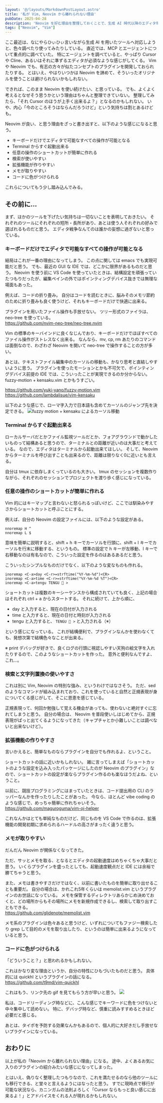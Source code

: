 ```yaml
---
layout: '@/layouts/MarkdownPostLayout.astro'
title: '私が Vim, Neovim から離れられない理由'
pubDate: 2025-04-28
description: 'Neovim を好む理由を整理しておくことで、生成 AI 時代以降のエディタ環境の趨勢に対応していきたい'
tags: ["Neovim", "Vim"]
---
```

ここ最近は、なにやらひぃひぃ言いながら生成 AI を用いたツールへ対応しようと、色々調べたり使ってみたりしている。
直近では、MCP とエージェントについて重点的に調べていた。
特にエージェントを調べていると、やっぱり Cursor や Cline、あるいはそれに準ずるエディタが必須なような感じがしてくる。
Vim や Neovim でも、有志の方々が似たコンセプトのプラグインを開発しておられたりする。
とはいえ、やはりいつかは Neovim を諦めて、そういったオリジナルを使うことは避けられないかもしれない。

できれば、このまま Neovim を使い続けたい、と思っている。
でも、よくよく考えるとなぜそう思うかという理由はちゃんと整理できていない。
整理してみたら、「それ Cursor のほうが上手く出来るよ？」となるのかもしれない。
いや、内心「今のところそうはならんだろうけど」という気持ちは割とあるけども。

Neovim が良い、と思う理由をざっと書き出すと、以下のような感じになると思う。

- キーボードだけでエディタで可能なすべての操作が可能となる
- Terminal からすぐ起動出来る
- 任意の操作のショートカットが簡単に作れる
- 検索が使いやすい
- 拡張機能が作りやすい
- メモが取りやすい
- コードに色がつけられる

これらについてもう少し踏み込んでみる。

## その前に…

まず、ほかのツールを下げたい気持ちは一切ないことを表明しておきたい。
それぞれのツールにそれぞれの短所・長所があり、あとは使う人それぞれの好みで選ばれるものだと思う。
エディタ戦争なんてのは誰かの妄想に過ぎないと思っている。

<!-- ちょっと話は飛ぶようだけど、Neovim を使う上で、LSP の存在は非常に大きいと思っている。 -->
<!-- ありえない話だけど、今仮に LSP だけ存在しない世界だったら、ほかのすべてを諦めて VS Code を使っていたと思う。 -->
<!-- 歴史を辿ると、LSP が標準化されたのは VS Code の存在が大きいと理解している。 -->
<!-- この点を無視して「Neovim 最高！」というのは虫が良すぎるように思う。 -->

### キーボードだけでエディタで可能なすべての操作が可能となる

結局はこれが一番の理由になってしまう。
この点に関しては emacs でも実現可能だと思う。
でも、最近の GUI な IDE では、どこかに限界があるものだと思う。
Neovim を使う前に VS Code を使っていたときは、結構設定を頑張っていたつもりだったが、編集ペインの外ではポインティングデバイス抜きでは無理な場面もあった。

例えば、コードの折り畳み。
自分はコードを読むときに、脳みそのメモリ節約のために折り畳みも良く使うけど、それもキーボードだけで快適に出来る。

プラグインを用いたファイル操作も手放せない。
ツリー形式のファイラは、neo-tree を使っている。  
https://github.com/nvim-neo-tree/neo-tree.nvim

Vim の標準のキーバインドに良くなじんでおり、キーボードだけでほぼすべてのファイル操作がストレスなく出来る。
なんなら、mv, cp, rm あたりのコマンドは面倒なので、わざわざ Neovim を開いて neo-tree で操作することの方が多い。

あとは、テキストファイル編集中のカーソルの移動も、かなり思考と直結しやすいように思う。
プラグインを使ったモーションとかも不可欠で、ポインティングデバイス前提の IDE では、こういったことが実現できるのか分からない。
fuzzy-motion + kensaku.vim とかもうすごい。

https://github.com/yuki-yano/fuzzy-motion.vim  
https://github.com/lambdalisue/vim-kensaku

以下のような感じで、ローマ字入力で日本語も含めてカーソルのジャンプ先を決定できる。
![fuzzy motion + kensaku によるカーソル移動](@/pages/assets/2025-04-28-fuzzy-motion-and-kensaku-loop.gif)

### Terminal からすぐ起動出来る

ローカルサーバだとかファイル監視ツールだとか、フォアグラウンドで動かしたいものって結構あると思うので、ターミナルとの距離が近いのは大事だと考えている。
なので、エディタはターミナルから起動出来てほしい。
そして、Neovim からターミナルを呼び出すことも出来るので、距離は限りなく0に近いとも言える。

自分は tmux に依存しまくっているのも大きい。
tmux のセッションを複数作りながら、それぞれのセッションでプロジェクトを渡り歩く感じになっている。

### 任意の操作のショートカットが簡単に作れる

Vim 的にはキーマップと言わないと怒られるっぽいけど、ここでは馴染みやすさからショートカットと呼ぶことにする。

例えば、自分の Neovim の設定ファイルには、以下のような設定がある。

```vim
nnoremap H ^
nnoremap L $
```

意味を簡単に説明すると、shift + h キーでカーソルを行頭に、shift + l キーでカーソルを行末に移動する、というもの。
標準の設定で h キーが左移動、l キーで右移動なのは有名なので、こういった設定を作るのはあるあるだと思う。

こういったシンプルなものだけでなく、以下のような変なものも作れる。

```vim
inoremap <C-a>day <C-r>=strftime("%Y-%m-%d")<CR>
inoremap <C-a>time <C-r>=strftime("%Y-%m-%d %T")<CR>
inoremap <C-a>tengu TENGU 👺 >
```

ショートカットは複数のキーシーケンスから構成されていても良く、上記の場合はそれぞれ ctrl + a からスタートする。
それに続けて、上から順に、

- day と入力すると、現在の日付が入力される
- time と入力すると、現在の日付と時刻が入力される
- tengu と入力すると、 `TENGU 👺 >` と入力される（※）

という感じになっている。
これが結構便利で、プラグインなんかを使わなくても、発想次第で結構色々なことが出来る。

※ print デバッグが好きで、良くログの行頭に視認しやすい天狗の絵文字を入れたりするので、このようなショートカットを作った。
意外と便利なんですよ、これ…。

### 検索と文字列置換の使いやすさ

これは別に Vim, Neovim の特別な強み、というわけではなさそう。
ただ、sed のようなコマンドが組み込まれており、これを使っていると自然と正規表現が身についてくる感じがして、そこに恩恵を感じている。

正規表現って、何回か勉強して覚える機会があっても、使わないと絶対すぐに忘れてしまうと思う。
自分の場合は、 Neovim を普段使いしはじめてから、正規表現がぱっと出てくるようになってきた（キャプチャとか小難しいことは調べないと出来ないけど）。

### 拡張機能の作りやすさ

言いかえると、簡単なものならプラグインを自分でも作れるよ、ということ。

ショートカットの話に近いかもしれない。
雑に言ってしまえば「ショートカットのような設定を込み入ったパッケージにしたのが Neovim のプラグイン」なので、ショートカットの設定が楽ならプラグイン作るのも楽なほうだよね、ということ。

以前に、競技プログラミングにはまっていたときは、コード提出用の CLI のラッパーなんかを作ったりしたことがあった。
今なら、ほとんど vibe coding のような感じで、めっちゃ簡単に作れちゃいそう。
https://github.com/maguroguma/vim-oj-helper

これなんかはとても単純なものだけど、同じものを VS Code で作るのは、拡張機能の開発初期に求められるハードルの高さがまったく違うと思う。

### メモが取りやすい

だんだん Neovim が関係なくなってきた。

ただ、サッとメモを取る、となるとエディタの起動速度はめちゃくちゃ大事だと思う。
いくらプラグインを盛ったとしても、起動速度観点だと IDE には余裕で勝てちゃうと思う。

また、メモは書きやすさだけではなく、以前に書いたものを簡単に取り出せることも重要だ。
自分の場合は、かれこれ5年くらいは memolist.vim というプラグインのお世話になっている。
メモを保管するディレクトリあらかじめ決めておくと、どの場所からもその場所にメモを新規作成できるし、検索して取り出すこともできる。  
https://github.com/glidenote/memolist.vim

メモ系のプラグインは色々あると思うけど、いずれについてもファジー検索したり grep して目的のメモを取り出したり、というのは簡単に出来るようになっていると思う。

### コードに色がつけられる

「どういうこと？」と思われるかもしれない。

これはかなり変な理由というか、自分の特性にひもづいたものだと思う。
具体的には quickhl というプラグインの話になる。  
https://github.com/t9md/vim-quickhl

これはもう、リンク先の gif を見てもらう方が早いと思う。
![](https://raw.githubusercontent.com/t9md/t9md/dc52eaf0f8cb0984697f42c50be09174117b2ddb/img/quickhl_anime.gif)

私は、コードリーディング時などに、こんな感じでキーワードに色をつけないと中々集中して読めない。
特に、デバッグ時など、慎重に読みすすめるときほど必要だと感じる。

あとは、タイポを予防する効果なんかもあるので、個人的に大好きだし手放せないプラグインになっている。

## おわりに

以上が私の「Neovim から離れられない理由」になる。
途中、よくあるお気に入りのプラグインの紹介みたいな感じになってしまった。

とはいえ、偽りなく整理したつもりなので、これを満たせるのなら他のツールにも移行できる、と堂々と言えるようにはなったと思う。
すでに現時点で移行が可能な状況なら、カニンガムの法則よろしく「Cursor ならもっと良い感じに出来るよ！」とアドバイスをくれる人が現れるかもしれない。
